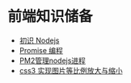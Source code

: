 # 前端知识储备
* [初识 Nodejs](/share/nodejs初识.md)
* [Promise 编程](/share/promise编程.md)
* [PM2管理nodejs进程](/share/PM2管理nodejs进程.md)
* [css3 实现图片等比例放大与缩小](/share/css3%20实现图片等比例放大与缩小.md)